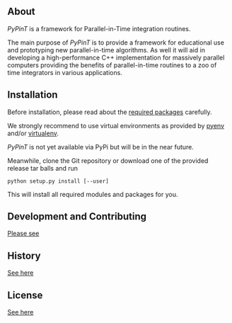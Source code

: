 ## About

*PyPinT* is a framework for Parallel-in-Time integration routines.

The main purpose of *PyPinT* is to provide a framework for educational use and prototyping new parallel-in-time
algorithms.
As well it will aid in developing a high-performance C++ implementation for massively parallel computers providing the
benefits of parallel-in-time routines to a zoo of time integrators in various applications.


## Installation

Before installation, please read about the [required packages](doc/source/user/requirements.rst) carefully.

We strongly recommend to use virtual environments as provided by [pyenv](https://github.com/yyuu/pyenv) and/or
[virtualenv](http://virtualenv.org/).

*PyPinT* is not yet available via PyPi but will be in the near future.

Meanwhile, clone the Git repository or download one of the provided release tar balls and run

    python setup.py install [--user]

This will install all required modules and packages for you.


## Development and Contributing

[Please see](doc/source/development/contributing.rst)


## History

[See here](CHANGELOG)


## License

[See here](doc/source/license.rst)
